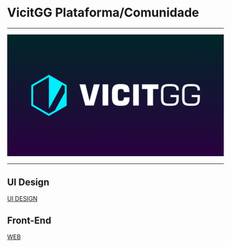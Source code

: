 # VicitGG Plataforma/Comunidade

---

![cover.png](cover.png)

---

## UI Design

[UI DESIGN](https://www.figma.com/community/file/1072700720497317659)

## Front-End

[WEB](http://vicitgg.netlify.app)
